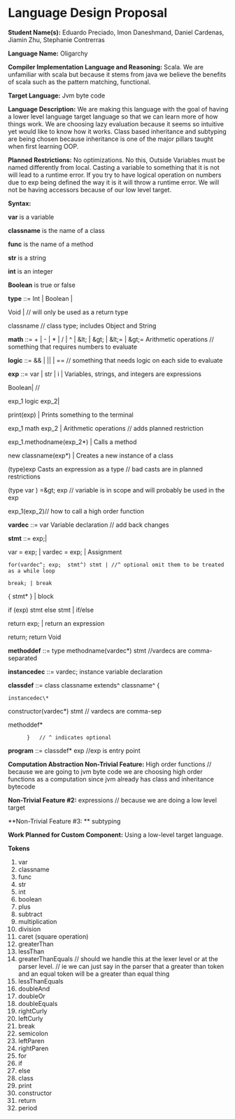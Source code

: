 # Language Design Proposal

**Student Name(s):** Eduardo Preciado, Imon Daneshmand, Daniel Cardenas, Jiamin Zhu, Stephanie Contrerras

**Language Name:** Oligarchy

**Compiler Implementation Language and Reasoning:** Scala. We are unfamiliar with scala but because it stems from java we believe the benefits of scala such as the pattern matching, functional.

**Target Language:**  Jvm byte code

**Language Description:** We are making this language with the goal of having a lower level language target language so that we can learn more of how things work. We are choosing lazy evaluation because it seems so intuitive yet would like to know how it works. Class based inheritance and subtyping are being chosen because inheritance is one of the major pillars taught when first learning OOP.

**Planned Restrictions:** No optimizations. No this, Outside Variables must be named differently from local. Casting a variable to something that it is not will lead to a runtime error. If you try to have logical operation on numbers due to exp being defined the way it is it will throw a runtime error. We will not be having accessors because of our low level target.

**Syntax:**

**var** is a variable

**classname** is the name of a class

**func** is the name of a method

**str** is a string

**int** is an integer

**Boolean** is true or false

**type** ::= Int | Boolean |

 Void | // will only be used as a return type

classname // class type; includes Object and String

**math** ::= + | - | \* | / | ^ | \&lt; | \&gt; |  \&lt;= | \&gt;= Arithmetic operations // something that requires numbers to evaluate

**logic** ::=  &amp;&amp; | || |   ==  // something that needs logic on each side to evaluate

**exp** ::= var | str | i | Variables, strings, and integers are expressions

 Boolean| //

 exp\_1 logic exp\_2|

  print(exp) | Prints something to the terminal

  exp\_1 math exp\_2 | Arithmetic operations // adds planned restriction

  exp\_1.methodname(exp\_2\*) | Calls a method

  new classname(exp\*) | Creates a new instance of a class

  (type)exp Casts an expression as a type // bad casts are in planned restrictions

 (type var ) =\&gt; exp // variable is in scope and will probably be used in the exp

 exp\_1(exp\_2)// how to call a high order function

**vardec** ::= var  Variable declaration  // add back changes

**stmt** ::= exp;|

  var = exp; | vardec = exp; | Assignment

    for(vardec^; exp;  stmt^) stmt | //^ optional omit them to be treated as a while loop

    break; | break

  { stmt\* } | block

  if (exp) stmt else stmt | if/else

  return exp; | return an expression

  return; return Void

**methoddef** ::= type methodname(vardec\*) stmt //vardecs are comma-separated

**instancedec** ::= vardec; instance variable declaration

**classdef** ::= class classname extends^ classname^ {

    instancedec\*

 constructor(vardec\*) stmt  // vardecs are comma-sep

 methoddef\*

          }   // ^ indicates optional

**program** ::= classdef\* exp //exp is entry point

**Computation Abstraction Non-Trivial Feature:** High order functions  // because we are going to jvm byte code we are choosing high order functions as a computation since jvm already has class and inheritance bytecode

**Non-Trivial Feature #2:** expressions // because we are doing a low level target

**Non-Trivial Feature #3:  ** subtyping

**Work Planned for Custom Component:** Using a low-level target language.



**Tokens**

1. var
2. classname
3. func
4. str
5. int
6. boolean
7. plus
8. subtract
9. multiplication
10. division
11. caret (square operation)
12. greaterThan
13. lessThan
14. greaterThanEquals  // should we handle this at the lexer level or at the parser level.
// ie we can just say in the parser that a greater than token and an equal token will be a greater than equal thing
15. lessThanEquals
16. doubleAnd
17. doubleOr
18. doubleEquals
19. rightCurly
20. leftCurly
21. break
22. semicolon
23. leftParen
24. rightParen
25. for
26. if
27. else
28. class
29. print
30. constructor
31. return
32. period